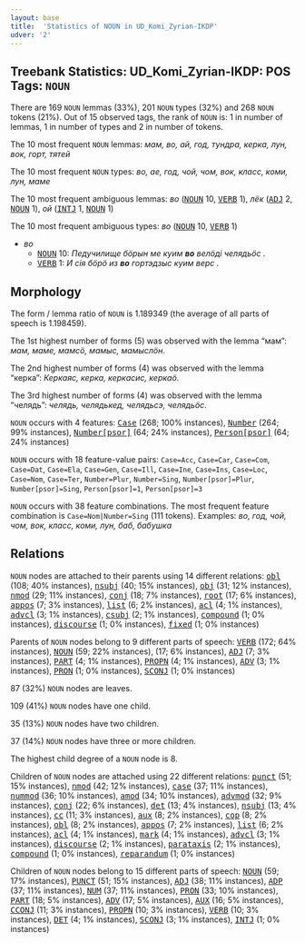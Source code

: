 ```yaml
---
layout: base
title:  'Statistics of NOUN in UD_Komi_Zyrian-IKDP'
udver: '2'
---
```


## Treebank Statistics: UD_Komi_Zyrian-IKDP: POS Tags: `NOUN`

There are 169 `NOUN` lemmas (33%), 201 `NOUN` types (32%) and 268 `NOUN` tokens (21%).
Out of 15 observed tags, the rank of `NOUN` is: 1 in number of lemmas, 1 in number of types and 2 in number of tokens.

The 10 most frequent `NOUN` lemmas: <em>мам, во, ай, год, тундра, керка, лун, вок, горт, тятей</em>

The 10 most frequent `NOUN` types:  <em>во, ае, год, чой, чом, вок, класс, коми, лун, маме</em>

The 10 most frequent ambiguous lemmas: <em>во</em> (<tt><a href="kpv_ikdp-pos-NOUN.html">NOUN</a></tt> 10, <tt><a href="kpv_ikdp-pos-VERB.html">VERB</a></tt> 1), <em>лёк</em> (<tt><a href="kpv_ikdp-pos-ADJ.html">ADJ</a></tt> 2, <tt><a href="kpv_ikdp-pos-NOUN.html">NOUN</a></tt> 1), <em>ой</em> (<tt><a href="kpv_ikdp-pos-INTJ.html">INTJ</a></tt> 1, <tt><a href="kpv_ikdp-pos-NOUN.html">NOUN</a></tt> 1)

The 10 most frequent ambiguous types:  <em>во</em> (<tt><a href="kpv_ikdp-pos-NOUN.html">NOUN</a></tt> 10, <tt><a href="kpv_ikdp-pos-VERB.html">VERB</a></tt> 1)


* <em>во</em>
  * <tt><a href="kpv_ikdp-pos-NOUN.html">NOUN</a></tt> 10: <em>Педучилище бӧрын ме куим <b>во</b> велӧді челядьӧс .</em>
  * <tt><a href="kpv_ikdp-pos-VERB.html">VERB</a></tt> 1: <em>И сія бӧрӧ из <b>во</b> гортэдзыс куим верс .</em>

## Morphology

The form / lemma ratio of `NOUN` is 1.189349 (the average of all parts of speech is 1.198459).

The 1st highest number of forms (5) was observed with the lemma “мам”: <em>мам, маме, мамсӧ, мамыс, мамыслӧн</em>.

The 2nd highest number of forms (4) was observed with the lemma “керка”: <em>Керкаяс, керка, керкасис, керкаӧ</em>.

The 3rd highest number of forms (4) was observed with the lemma “челядь”: <em>челядь, челядькед, челядьсэ, челядьӧс</em>.

`NOUN` occurs with 4 features: <tt><a href="kpv_ikdp-feat-Case.html">Case</a></tt> (268; 100% instances), <tt><a href="kpv_ikdp-feat-Number.html">Number</a></tt> (264; 99% instances), <tt><a href="kpv_ikdp-feat-Number-psor.html">Number[psor]</a></tt> (64; 24% instances), <tt><a href="kpv_ikdp-feat-Person-psor.html">Person[psor]</a></tt> (64; 24% instances)

`NOUN` occurs with 18 feature-value pairs: `Case=Acc`, `Case=Car`, `Case=Com`, `Case=Dat`, `Case=Ela`, `Case=Gen`, `Case=Ill`, `Case=Ine`, `Case=Ins`, `Case=Loc`, `Case=Nom`, `Case=Ter`, `Number=Plur`, `Number=Sing`, `Number[psor]=Plur`, `Number[psor]=Sing`, `Person[psor]=1`, `Person[psor]=3`

`NOUN` occurs with 38 feature combinations.
The most frequent feature combination is `Case=Nom|Number=Sing` (111 tokens).
Examples: <em>во, год, чой, чом, вок, класс, коми, лун, баб, бабушка</em>


## Relations

`NOUN` nodes are attached to their parents using 14 different relations: <tt><a href="kpv_ikdp-dep-obl.html">obl</a></tt> (108; 40% instances), <tt><a href="kpv_ikdp-dep-nsubj.html">nsubj</a></tt> (40; 15% instances), <tt><a href="kpv_ikdp-dep-obj.html">obj</a></tt> (31; 12% instances), <tt><a href="kpv_ikdp-dep-nmod.html">nmod</a></tt> (29; 11% instances), <tt><a href="kpv_ikdp-dep-conj.html">conj</a></tt> (18; 7% instances), <tt><a href="kpv_ikdp-dep-root.html">root</a></tt> (17; 6% instances), <tt><a href="kpv_ikdp-dep-appos.html">appos</a></tt> (7; 3% instances), <tt><a href="kpv_ikdp-dep-list.html">list</a></tt> (6; 2% instances), <tt><a href="kpv_ikdp-dep-acl.html">acl</a></tt> (4; 1% instances), <tt><a href="kpv_ikdp-dep-advcl.html">advcl</a></tt> (3; 1% instances), <tt><a href="kpv_ikdp-dep-csubj.html">csubj</a></tt> (2; 1% instances), <tt><a href="kpv_ikdp-dep-compound.html">compound</a></tt> (1; 0% instances), <tt><a href="kpv_ikdp-dep-discourse.html">discourse</a></tt> (1; 0% instances), <tt><a href="kpv_ikdp-dep-fixed.html">fixed</a></tt> (1; 0% instances)

Parents of `NOUN` nodes belong to 9 different parts of speech: <tt><a href="kpv_ikdp-pos-VERB.html">VERB</a></tt> (172; 64% instances), <tt><a href="kpv_ikdp-pos-NOUN.html">NOUN</a></tt> (59; 22% instances),  (17; 6% instances), <tt><a href="kpv_ikdp-pos-ADJ.html">ADJ</a></tt> (7; 3% instances), <tt><a href="kpv_ikdp-pos-PART.html">PART</a></tt> (4; 1% instances), <tt><a href="kpv_ikdp-pos-PROPN.html">PROPN</a></tt> (4; 1% instances), <tt><a href="kpv_ikdp-pos-ADV.html">ADV</a></tt> (3; 1% instances), <tt><a href="kpv_ikdp-pos-PRON.html">PRON</a></tt> (1; 0% instances), <tt><a href="kpv_ikdp-pos-SCONJ.html">SCONJ</a></tt> (1; 0% instances)

87 (32%) `NOUN` nodes are leaves.

109 (41%) `NOUN` nodes have one child.

35 (13%) `NOUN` nodes have two children.

37 (14%) `NOUN` nodes have three or more children.

The highest child degree of a `NOUN` node is 8.

Children of `NOUN` nodes are attached using 22 different relations: <tt><a href="kpv_ikdp-dep-punct.html">punct</a></tt> (51; 15% instances), <tt><a href="kpv_ikdp-dep-nmod.html">nmod</a></tt> (42; 12% instances), <tt><a href="kpv_ikdp-dep-case.html">case</a></tt> (37; 11% instances), <tt><a href="kpv_ikdp-dep-nummod.html">nummod</a></tt> (36; 10% instances), <tt><a href="kpv_ikdp-dep-amod.html">amod</a></tt> (34; 10% instances), <tt><a href="kpv_ikdp-dep-advmod.html">advmod</a></tt> (32; 9% instances), <tt><a href="kpv_ikdp-dep-conj.html">conj</a></tt> (22; 6% instances), <tt><a href="kpv_ikdp-dep-det.html">det</a></tt> (13; 4% instances), <tt><a href="kpv_ikdp-dep-nsubj.html">nsubj</a></tt> (13; 4% instances), <tt><a href="kpv_ikdp-dep-cc.html">cc</a></tt> (11; 3% instances), <tt><a href="kpv_ikdp-dep-aux.html">aux</a></tt> (8; 2% instances), <tt><a href="kpv_ikdp-dep-cop.html">cop</a></tt> (8; 2% instances), <tt><a href="kpv_ikdp-dep-obl.html">obl</a></tt> (8; 2% instances), <tt><a href="kpv_ikdp-dep-appos.html">appos</a></tt> (7; 2% instances), <tt><a href="kpv_ikdp-dep-list.html">list</a></tt> (6; 2% instances), <tt><a href="kpv_ikdp-dep-acl.html">acl</a></tt> (4; 1% instances), <tt><a href="kpv_ikdp-dep-mark.html">mark</a></tt> (4; 1% instances), <tt><a href="kpv_ikdp-dep-advcl.html">advcl</a></tt> (3; 1% instances), <tt><a href="kpv_ikdp-dep-discourse.html">discourse</a></tt> (2; 1% instances), <tt><a href="kpv_ikdp-dep-parataxis.html">parataxis</a></tt> (2; 1% instances), <tt><a href="kpv_ikdp-dep-compound.html">compound</a></tt> (1; 0% instances), <tt><a href="kpv_ikdp-dep-reparandum.html">reparandum</a></tt> (1; 0% instances)

Children of `NOUN` nodes belong to 15 different parts of speech: <tt><a href="kpv_ikdp-pos-NOUN.html">NOUN</a></tt> (59; 17% instances), <tt><a href="kpv_ikdp-pos-PUNCT.html">PUNCT</a></tt> (51; 15% instances), <tt><a href="kpv_ikdp-pos-ADJ.html">ADJ</a></tt> (38; 11% instances), <tt><a href="kpv_ikdp-pos-ADP.html">ADP</a></tt> (37; 11% instances), <tt><a href="kpv_ikdp-pos-NUM.html">NUM</a></tt> (37; 11% instances), <tt><a href="kpv_ikdp-pos-PRON.html">PRON</a></tt> (33; 10% instances), <tt><a href="kpv_ikdp-pos-PART.html">PART</a></tt> (18; 5% instances), <tt><a href="kpv_ikdp-pos-ADV.html">ADV</a></tt> (17; 5% instances), <tt><a href="kpv_ikdp-pos-AUX.html">AUX</a></tt> (16; 5% instances), <tt><a href="kpv_ikdp-pos-CCONJ.html">CCONJ</a></tt> (11; 3% instances), <tt><a href="kpv_ikdp-pos-PROPN.html">PROPN</a></tt> (10; 3% instances), <tt><a href="kpv_ikdp-pos-VERB.html">VERB</a></tt> (10; 3% instances), <tt><a href="kpv_ikdp-pos-DET.html">DET</a></tt> (4; 1% instances), <tt><a href="kpv_ikdp-pos-SCONJ.html">SCONJ</a></tt> (3; 1% instances), <tt><a href="kpv_ikdp-pos-INTJ.html">INTJ</a></tt> (1; 0% instances)

